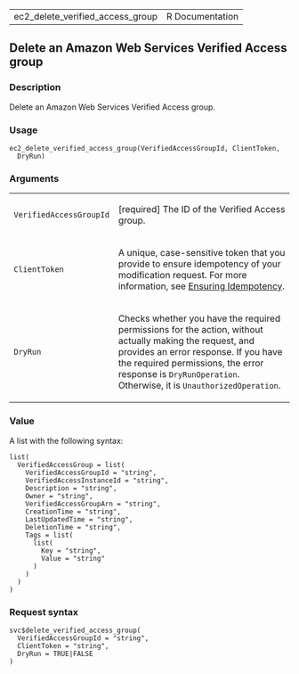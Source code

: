 <table style="width: 100%;">
<tbody>
<tr class="odd">
<td>ec2_delete_verified_access_group</td>
<td style="text-align: right;">R Documentation</td>
</tr>
</tbody>
</table>

## Delete an Amazon Web Services Verified Access group

### Description

Delete an Amazon Web Services Verified Access group.

### Usage

    ec2_delete_verified_access_group(VerifiedAccessGroupId, ClientToken,
      DryRun)

### Arguments

<table>
<colgroup>
<col style="width: 35%" />
<col style="width: 65%" />
</colgroup>
<tbody>
<tr class="odd">
<td><code
id="ec2_delete_verified_access_group_:_VerifiedAccessGroupId">VerifiedAccessGroupId</code></td>
<td><p>[required] The ID of the Verified Access group.</p></td>
</tr>
<tr class="even">
<td><code
id="ec2_delete_verified_access_group_:_ClientToken">ClientToken</code></td>
<td><p>A unique, case-sensitive token that you provide to ensure
idempotency of your modification request. For more information, see <a
href="https://docs.aws.amazon.com/AWSEC2/latest/APIReference/Run_Instance_Idempotency.html">Ensuring
Idempotency</a>.</p></td>
</tr>
<tr class="odd">
<td><code
id="ec2_delete_verified_access_group_:_DryRun">DryRun</code></td>
<td><p>Checks whether you have the required permissions for the action,
without actually making the request, and provides an error response. If
you have the required permissions, the error response is
<code>DryRunOperation</code>. Otherwise, it is
<code>UnauthorizedOperation</code>.</p></td>
</tr>
</tbody>
</table>

### Value

A list with the following syntax:

    list(
      VerifiedAccessGroup = list(
        VerifiedAccessGroupId = "string",
        VerifiedAccessInstanceId = "string",
        Description = "string",
        Owner = "string",
        VerifiedAccessGroupArn = "string",
        CreationTime = "string",
        LastUpdatedTime = "string",
        DeletionTime = "string",
        Tags = list(
          list(
            Key = "string",
            Value = "string"
          )
        )
      )
    )

### Request syntax

    svc$delete_verified_access_group(
      VerifiedAccessGroupId = "string",
      ClientToken = "string",
      DryRun = TRUE|FALSE
    )
